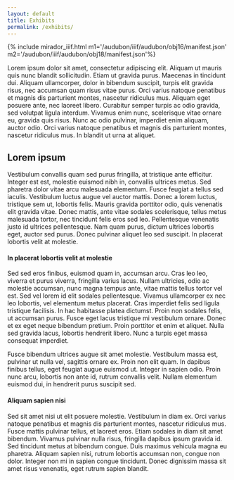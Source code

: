 ```yaml
---
layout: default
title: Exhibits
permalink: /exhibits/
---
```


{% include mirador_iiif.html m1='/audubon/iiif/audubon/obj16/manifest.json' m2='/audubon/iiif/audubon/obj18/manifest.json'%}

Lorem ipsum dolor sit amet, consectetur adipiscing elit. Aliquam ut mauris quis nunc blandit sollicitudin. Etiam ut gravida purus. Maecenas in tincidunt dui. Aliquam ullamcorper, dolor in bibendum suscipit, turpis elit gravida risus, nec accumsan quam risus vitae purus. Orci varius natoque penatibus et magnis dis parturient montes, nascetur ridiculus mus. Aliquam eget posuere ante, nec laoreet libero. Curabitur semper turpis ac odio gravida, sed volutpat ligula interdum. Vivamus enim nunc, scelerisque vitae ornare eu, gravida quis risus. Nunc ac odio pulvinar, imperdiet enim aliquam, auctor odio. Orci varius natoque penatibus et magnis dis parturient montes, nascetur ridiculus mus. In blandit ut urna at aliquet.

## Lorem ipsum

Vestibulum convallis quam sed purus fringilla, at tristique ante efficitur. Integer est est, molestie euismod nibh in, convallis ultrices metus. Sed pharetra dolor vitae arcu malesuada elementum. Fusce feugiat a tellus sed iaculis. Vestibulum luctus augue vel auctor mattis. Donec a lorem luctus, tristique sem ut, lobortis felis. Mauris gravida porttitor odio, quis venenatis elit gravida vitae. Donec mattis, ante vitae sodales scelerisque, tellus metus malesuada tortor, nec tincidunt felis eros sed leo. Pellentesque venenatis justo id ultrices pellentesque. Nam quam purus, dictum ultrices lobortis eget, auctor sed purus. Donec pulvinar aliquet leo sed suscipit. In placerat lobortis velit at molestie.

#### In placerat lobortis velit at molestie

Sed sed eros finibus, euismod quam in, accumsan arcu. Cras leo leo, viverra et purus viverra, fringilla varius lacus. Nullam ultricies, odio ac molestie accumsan, nunc magna tempus ante, vitae mattis tellus tortor vel est. Sed vel lorem id elit sodales pellentesque. Vivamus ullamcorper ex nec leo lobortis, vel elementum metus placerat. Cras imperdiet felis sed ligula tristique facilisis. In hac habitasse platea dictumst. Proin non sodales felis, ut accumsan purus. Fusce eget lacus tristique mi vestibulum ornare. Donec et ex eget neque bibendum pretium. Proin porttitor et enim et aliquet. Nulla sed gravida lacus, lobortis hendrerit libero. Nunc a turpis eget massa consequat imperdiet.

Fusce bibendum ultrices augue sit amet molestie. Vestibulum massa est, pulvinar ut nulla vel, sagittis ornare ex. Proin non elit quam. In dapibus finibus tellus, eget feugiat augue euismod ut. Integer in sapien odio. Proin nunc arcu, lobortis non ante id, rutrum convallis velit. Nullam elementum euismod dui, in hendrerit purus suscipit sed.

#### Aliquam sapien nisi

Sed sit amet nisi ut elit posuere molestie. Vestibulum in diam ex. Orci varius natoque penatibus et magnis dis parturient montes, nascetur ridiculus mus. Fusce mattis pulvinar tellus, et laoreet eros. Etiam sodales in diam sit amet bibendum. Vivamus pulvinar nulla risus, fringilla dapibus ipsum gravida id. Sed tincidunt metus at bibendum congue. Duis maximus vehicula magna eu pharetra. Aliquam sapien nisi, rutrum lobortis accumsan non, congue non dolor. Integer non mi in sapien congue tincidunt. Donec dignissim massa sit amet risus venenatis, eget rutrum sapien blandit.
